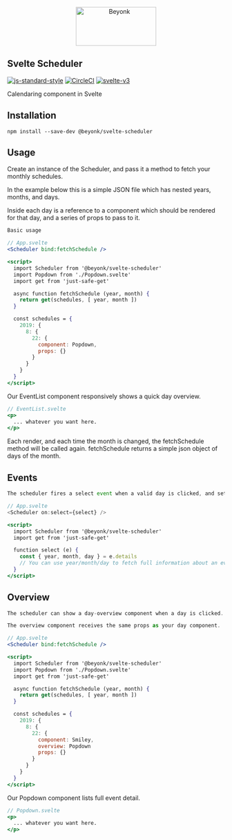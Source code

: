 <p align="center">
  <img width="186" height="90" src="https://user-images.githubusercontent.com/218949/44782765-377e7c80-ab80-11e8-9dd8-fce0e37c235b.png" alt="Beyonk" />
</p>

## Svelte Scheduler

[![js-standard-style](https://img.shields.io/badge/code%20style-standard-brightgreen.svg)](http://standardjs.com) [![CircleCI](https://circleci.com/gh/beyonk-adventures/svelte-scheduler.svg?style=shield)](https://circleci.com/gh/beyonk-adventures/svelte-scheduler) [![svelte-v3](https://img.shields.io/badge/svelte-v3-blueviolet.svg)](https://svelte.dev)

Calendaring component in Svelte

## Installation

`npm install --save-dev @beyonk/svelte-scheduler`

## Usage

Create an instance of the Scheduler, and pass it a method to fetch your monthly schedules.

In the example below this is a simple JSON file which has nested years, months, and days.

Inside each day is a reference to a component which should be rendered for that day, and a series of props to pass to it.

```jsx
Basic usage

// App.svelte
<Scheduler bind:fetchSchedule />

<script>
  import Scheduler from '@beyonk/svelte-scheduler'
  import Popdown from './Popdown.svelte'
  import get from 'just-safe-get'

  async function fetchSchedule (year, month) {
    return get(schedules, [ year, month ])
  }

  const schedules = {
    2019: {
      8: {
        22: {
          component: Popdown,
          props: {}
        }
      }
    }
  }
</script>
```

Our EventList component responsively shows a quick day overview.

```jsx
// EventList.svelte
<p>
  ... whatever you want here.
</p>
```

Each render, and each time the month is changed, the fetchSchedule method will be called again. fetchSchedule returns a simple json object of days of the month.

## Events

```jsx
The scheduler fires a select event when a valid day is clicked, and sets the class 'is-selected' on that day in the calendar.

// App.svelte
<Scheduler on:select={select} />

<script>
  import Scheduler from '@beyonk/svelte-scheduler'
  import get from 'just-safe-get'

  function select (e) {
    const { year, month, day } = e.details
    // You can use year/month/day to fetch full information about an event.
  }
</script>
```


## Overview

```jsx
The scheduler can show a day-overview component when a day is clicked. Specify the 'overview' property on your month data.

The overview component receives the same props as your day component.

// App.svelte
<Scheduler bind:fetchSchedule />

<script>
  import Scheduler from '@beyonk/svelte-scheduler'
  import Popdown from './Popdown.svelte'
  import get from 'just-safe-get'

  async function fetchSchedule (year, month) {
    return get(schedules, [ year, month ])
  }

  const schedules = {
    2019: {
      8: {
        22: {
          component: Smiley,
          overview: Popdown
          props: {}
        }
      }
    }
  }
</script>
```

Our Popdown component lists full event detail.

```jsx
// Popdown.svelte
<p>
  ... whatever you want here.
</p>
```
